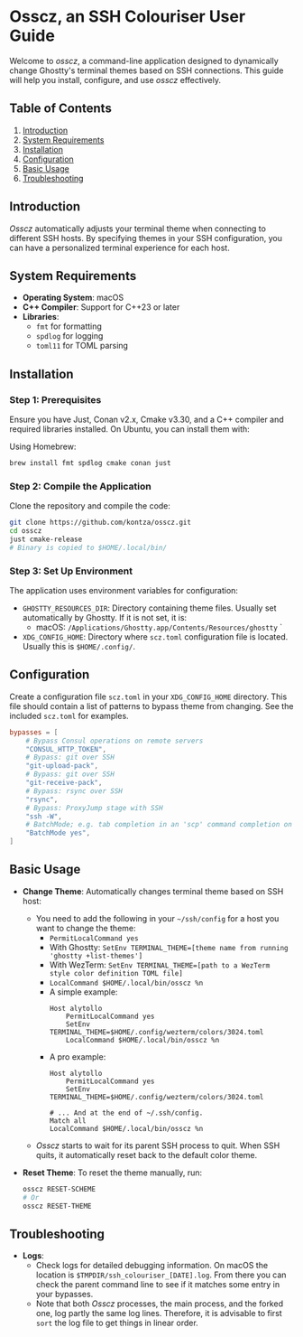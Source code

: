# Osscz, an SSH Colouriser User Guide

Welcome to _osscz_, a command-line application designed to dynamically change Ghostty's terminal themes based on SSH connections. This guide will help you install, configure, and use _osscz_ effectively.

## Table of Contents

1. [Introduction](#introduction)
2. [System Requirements](#system-requirements)
3. [Installation](#installation)
4. [Configuration](#configuration)
5. [Basic Usage](#basic-usage)
6. [Troubleshooting](#troubleshooting)

## Introduction

_Osscz_ automatically adjusts your terminal theme when connecting to different SSH hosts. By specifying themes in your SSH configuration, you can have a personalized terminal experience for each host.

## System Requirements

- **Operating System**: macOS
- **C++ Compiler**: Support for C++23 or later
- **Libraries**:
  - `fmt` for formatting
  - `spdlog` for logging
  - `toml11` for TOML parsing

## Installation

### Step 1: Prerequisites

Ensure you have Just, Conan v2.x, Cmake v3.30, and a C++ compiler and required libraries installed. On Ubuntu, you can install them with:

Using Homebrew:

```sh
brew install fmt spdlog cmake conan just
```

### Step 2: Compile the Application

Clone the repository and compile the code:

```sh
git clone https://github.com/kontza/osscz.git
cd osscz
just cmake-release
# Binary is copied to $HOME/.local/bin/
```

### Step 3: Set Up Environment

The application uses environment variables for configuration:

- `GHOSTTY_RESOURCES_DIR`: Directory containing theme files. Usually set automatically by Ghostty. If it is not set, it is:
  * macOS: `/Applications/Ghostty.app/Contents/Resources/ghostty`
`
- `XDG_CONFIG_HOME`: Directory where `scz.toml` configuration file is located. Usually this is `$HOME/.config/`.

## Configuration

Create a configuration file `scz.toml` in your `XDG_CONFIG_HOME` directory. This file should contain a list of patterns to bypass theme from changing. See the included `scz.toml` for examples.

```toml
bypasses = [
    # Bypass Consul operations on remote servers
    "CONSUL_HTTP_TOKEN",
    # Bypass: git over SSH
    "git-upload-pack",
    # Bypass: git over SSH
    "git-receive-pack",
    # Bypass: rsync over SSH
    "rsync",
    # Bypass: ProxyJump stage with SSH
    "ssh -W",
    # BatchMode; e.g. tab completion in an 'scp' command completion on remote server
    "BatchMode yes",
]
```

## Basic Usage

- **Change Theme**: Automatically changes terminal theme based on SSH host:
  * You need to add the following in your `~/ssh/config` for a host you want to change the theme:
    * `PermitLocalCommand yes`
    * With Ghostty: `SetEnv TERMINAL_THEME=[theme name from running 'ghostty +list-themes']`
    * With WezTerm: `SetEnv TERMINAL_THEME=[path to a WezTerm style color definition TOML file]`
    * `LocalCommand $HOME/.local/bin/osscz %n`
    * A simple example:
      ```
      Host alytollo
          PermitLocalCommand yes
          SetEnv TERMINAL_THEME=$HOME/.config/wezterm/colors/3024.toml
          LocalCommand $HOME/.local/bin/osscz %n
      ```
    * A pro example:
      ```
      Host alytollo
          PermitLocalCommand yes
          SetEnv TERMINAL_THEME=$HOME/.config/wezterm/colors/3024.toml

      # ... And at the end of ~/.ssh/config.
      Match all
      LocalCommand $HOME/.local/bin/osscz %n
      ```
  * _Osscz_ starts to wait for its parent SSH process to quit. When SSH quits, it automatically reset back to the default color theme.
- **Reset Theme**: To reset the theme manually, run:

  ```sh
  osscz RESET-SCHEME
  # Or
  osscz RESET-THEME
  ```

## Troubleshooting

- **Logs**:
  * Check logs for detailed debugging information. On macOS the location is `$TMPDIR/ssh_colouriser_[DATE].log`. From there you can check the parent command line to see if it matches some entry in your bypasses.
  * Note that both _Osscz_ processes, the main process, and the forked one, log partly the same log lines. Therefore, it is advisable to first `sort` the log file to get things in linear order.

